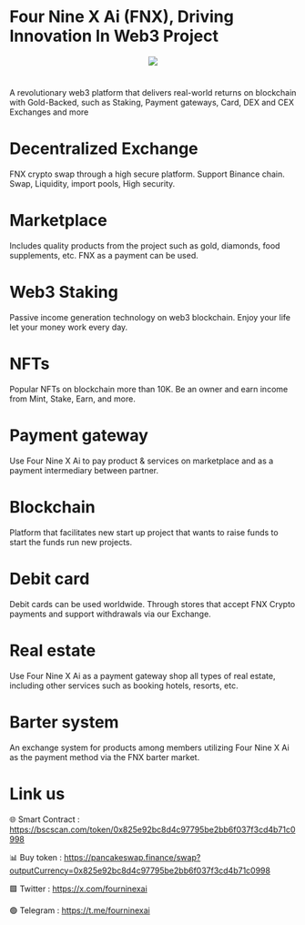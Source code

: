 # Four Nine X Ai (FNX), Driving Innovation In Web3 Project

<div align="center"><img src="https://fourninexai.com/wp-content/uploads/2025/07/goldbacked-FNX5.fw_-1.png" /><br /></div>
<div align="center">
  <h1>
</div>
A revolutionary web3 platform that delivers real-world returns on blockchain with Gold-Backed, such as Staking, Payment gateways, Card, DEX and CEX Exchanges and more

# Decentralized Exchange
FNX crypto swap through a high secure platform. Support Binance chain. Swap, Liquidity, import pools, High security.

# Marketplace
Includes quality products from the project such as gold, diamonds, food supplements, etc. FNX as a payment can be used.

# Web3 Staking
Passive income generation technology on web3 blockchain. Enjoy your life let your money work every day.

# NFTs
Popular NFTs on blockchain more than 10K. Be an owner and earn income from Mint, Stake, Earn, and more.

# Payment gateway
Use Four Nine X Ai to pay product & services on marketplace and as a payment intermediary between partner.

# Blockchain
Platform that facilitates new start up project that wants to raise funds to start the funds run new projects.

# Debit card
Debit cards can be used worldwide. Through stores that accept FNX Crypto payments and support withdrawals via our Exchange.

# Real estate
Use Four Nine X Ai as a payment gateway shop all types of real estate, including other services such as booking hotels, resorts, etc.

# Barter system
An exchange system for products among members utilizing Four Nine X Ai as the payment method via the FNX barter market.

# Link us

🌐 Smart Contract : https://bscscan.com/token/0x825e92bc8d4c97795be2bb6f037f3cd4b71c0998

📊 Buy token : https://pancakeswap.finance/swap?outputCurrency=0x825e92bc8d4c97795be2bb6f037f3cd4b71c0998

🟩 Twitter : https://x.com/fourninexai

🟢 Telegram : https://t.me/fourninexai
